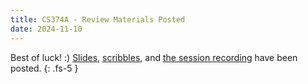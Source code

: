 ```yaml
---
title: CS374A - Review Materials Posted
date: 2024-11-10
---
```

Best of luck! :)
[Slides](/assets/cs374a/fa24/mt2/pdf/ACM_CS_374A_MT2_Review.pdf), [scribbles](/assets/cs374a/fa24/mt2/pdf/ACM_CS_374A_MT2_Review_scribs.pdf), and [the session recording](https://illinois.zoom.us/rec/share/UZUP0dE9Z6wQVWfOtuJE_Xc9CJHQtVCtYapznfgiBUM2W1aKu7dv847jr06fhmE.rGu5fHCAVGk0Hbwh) have been posted.
{: .fs-5 }
